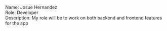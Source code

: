 Name: Josue Hernandez <br />
Role: Developer<br />
Description: My role will be to work on both backend and frontend features for the app 